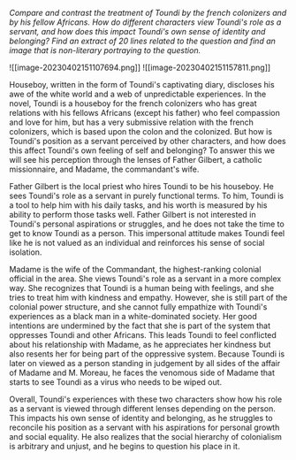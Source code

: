 *Compare and contrast the treatment of Toundi by the french colonizers and by his fellow Africans. How do different characters view Toundi's role as a servant, and how does this impact Toundi's own sense of identity and belonging?
Find an extract of 20 lines related to the question and find an image that is non-literary portraying to the question.*

![[image-20230402151107694.png]]
![[image-20230402151157811.png]]

Houseboy, written in the form of Toundi's captivating diary, discloses his awe of the white world and a web of unpredictable experiences. In the novel, Toundi is a houseboy for the french colonizers who has great relations with his fellows Africans (except his father) who feel compassion and love for him, but has a very submissive relation with the french colonizers, which is based  upon the colon and the colonized. But how is Toundi's position as a servant perceived by other characters, and how does this affect Toundi's own feeling of self and belonging? To answer this we will see his perception through the lenses of Father Gilbert, a catholic missionnaire, and Madame, the commandant's wife.

Father Gilbert is the local priest who hires Toundi to be his houseboy. He sees Toundi's role as a servant in purely functional terms. To him, Toundi is a tool to help him with his daily tasks, and his worth is measured by his ability to perform those tasks well. Father Gilbert is not interested in Toundi's personal aspirations or struggles, and he does not take the time to get to know Toundi as a person. This impersonal attitude makes Toundi feel like he is not valued as an individual and reinforces his sense of social isolation.

Madame is the wife of the Commandant, the highest-ranking colonial official in the area. She views Toundi's role as a servant in a more complex way. She recognizes that Toundi is a human being with feelings, and she tries to treat him with kindness and empathy. However, she is still part of the colonial power structure, and she cannot fully empathize with Toundi's experiences as a black man in a white-dominated society. Her good intentions are undermined by the fact that she is part of the system that oppresses Toundi and other Africans. This leads Toundi to feel conflicted about his relationship with Madame, as he appreciates her kindness but also resents her for being part of the oppressive system. Because Toundi is later on viewed as a person standing in judgement by all sides of the affair of Madame and M. Moreau, he faces the venomous side of Madame that starts to see Toundi as a virus who needs to be wiped out.

Overall, Toundi's experiences with these two characters show how his role as a servant is viewed through different lenses depending on the person. This impacts his own sense of identity and belonging, as he struggles to reconcile his position as a servant with his aspirations for personal growth and social equality. He also realizes that the social hierarchy of colonialism is arbitrary and unjust, and he begins to question his place in it.